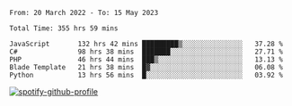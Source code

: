 <!--START_SECTION:waka-->

```text
From: 20 March 2022 - To: 15 May 2023

Total Time: 355 hrs 59 mins

JavaScript       132 hrs 42 mins █████████▒░░░░░░░░░░░░░░░   37.28 %
C#               98 hrs 38 mins  ███████░░░░░░░░░░░░░░░░░░   27.71 %
PHP              46 hrs 44 mins  ███▒░░░░░░░░░░░░░░░░░░░░░   13.13 %
Blade Template   21 hrs 38 mins  █▓░░░░░░░░░░░░░░░░░░░░░░░   06.08 %
Python           13 hrs 56 mins  █░░░░░░░░░░░░░░░░░░░░░░░░   03.92 %
```

<!--END_SECTION:waka-->
[![spotify-github-profile](https://spotify-github-profile.vercel.app/api/view?uid=c00zprrvy9xiloa9qnco3hmng&cover_image=true&theme=novatorem&show_offline=false&background_color=121212&bar_color=53b14f&bar_color_cover=false)](https://spotify-github-profile.vercel.app/api/view?uid=c00zprrvy9xiloa9qnco3hmng&redirect=true)
